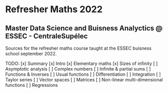 # Refresher Maths 2022
## Master Data Science and Buisness Analyctics @ ESSEC - CentraleSupélec

Sources for the refresher maths course taught at the ESSEC buisness school september 2022.

TODO:
[x] Summary
[x] Intro
[x] Elementary maths
[x] Sizes of infinity
[ ] Asymptotic analysis
[ ] Complex numbers
[ ] Infinite & partial sums
[ ] Functions & Inverses
[ ] Usual functions
[ ] Differentiation
[ ] Integration
[ ] Taylor series
[ ] Vector spaces
[ ] Matrices
[ ] Non-linear multi-dimensional functions
[ ] Regressions
